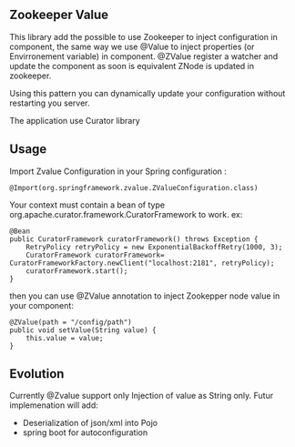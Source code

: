 ## Zookeeper Value

This library add the possible to use Zookeeper to inject configuration in component, the same way we use @Value to inject properties (or Envirronement variable) in component.
@ZValue register a watcher and update the component as soon is equivalent ZNode is updated in zookeeper.

Using this pattern you can dynamically update your configuration without restarting you server.

The application use Curator library

## Usage
Import Zvalue Configuration in your Spring configuration :

```
@Import(org.springframework.zvalue.ZValueConfiguration.class)
```

Your context must contain a bean of type org.apache.curator.framework.CuratorFramework to work.
ex:

```
@Bean
public CuratorFramework curatorFramework() throws Exception {
    RetryPolicy retryPolicy = new ExponentialBackoffRetry(1000, 3);
    CuratorFramework curatorFramework= CuratorFrameworkFactory.newClient("localhost:2181", retryPolicy);
    curatorFramework.start();
}
```

then you can use @ZValue annotation to inject Zookepper node value in your component:

```
@ZValue(path = "/config/path")
public void setValue(String value) {
    this.value = value;
}
```

## Evolution
Currently @Zvalue support only Injection of value as String only. Futur implemenation will add:

- Deserialization of json/xml into Pojo
- spring boot for autoconfiguration